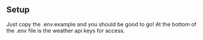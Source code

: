 ## Setup

Just copy the .env.example and you should be good to go! At the bottom of the .env file is the weather api keys for access.
